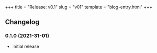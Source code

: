 +++
title = "Release: v0.1"
slug = "v01"
template = "blog-entry.html"
+++

## Changelog

### 0.1.0 (2021-31-01)

- Initial release